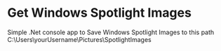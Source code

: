 # Get Windows Spotlight Images 
Simple .Net console app to Save Windows Spotlight Images to this path <br>
C:\Users\yourUsername\Pictures\SpotlightImages
